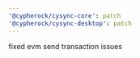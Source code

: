 ```yaml
---
'@cypherock/cysync-core': patch
'@cypherock/cysync-desktop': patch
---
```


fixed evm send transaction issues
